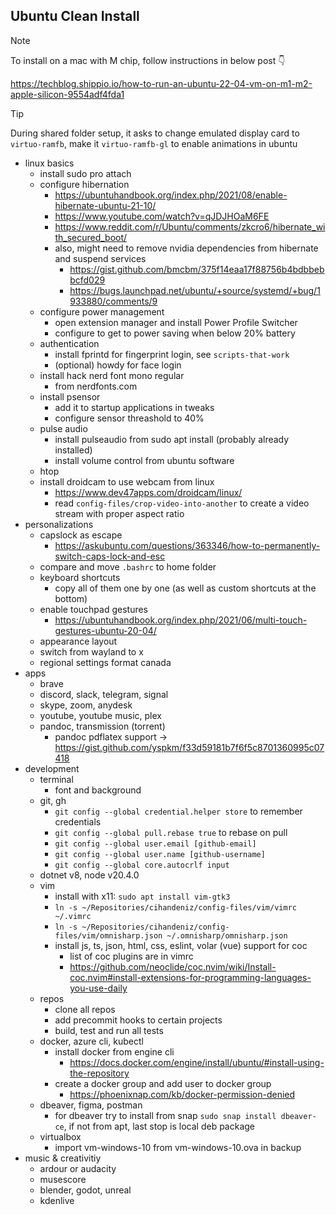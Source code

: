 ## Ubuntu Clean Install

> [!NOTE]
>
> To install on a mac with M chip, follow instructions in below post
> :point_down:
>
> https://techblog.shippio.io/how-to-run-an-ubuntu-22-04-vm-on-m1-m2-apple-silicon-9554adf4fda1
>

> [!TIP]
>
> During shared folder setup, it asks to change emulated display card to
> `virtuo-ramfb`, make it `virtuo-ramfb-gl` to enable animations in ubuntu

- linux basics
  - install sudo pro attach
  - configure hibernation
    - https://ubuntuhandbook.org/index.php/2021/08/enable-hibernate-ubuntu-21-10/
    - https://www.youtube.com/watch?v=qJDJHOaM6FE
    - https://www.reddit.com/r/Ubuntu/comments/zkcro6/hibernate_with_secured_boot/
    - also, might need to remove nvidia dependencies from hibernate and suspend
      services
      - https://gist.github.com/bmcbm/375f14eaa17f88756b4bdbbebbcfd029
      - https://bugs.launchpad.net/ubuntu/+source/systemd/+bug/1933880/comments/9
  - configure power management
    - open extension manager and install Power Profile Switcher
    - configure to get to power saving when below 20% battery
  - authentication
    - install fprintd for fingerprint login, see `scripts-that-work`
    - (optional) howdy for face login
  - install hack nerd font mono regular
    - from nerdfonts.com
  - install psensor
    - add it to startup applications in tweaks
    - configure sensor threashold to 40%
  - pulse audio
    - install pulseaudio from sudo apt install (probably already installed)
    - install volume control from ubuntu software
  - htop
  - install droidcam to use webcam from linux
    - https://www.dev47apps.com/droidcam/linux/
    - read `config-files/crop-video-into-another` to create a video stream with
      proper aspect ratio
- personalizations
  - capslock as escape
    - https://askubuntu.com/questions/363346/how-to-permanently-switch-caps-lock-and-esc
  - compare and move `.bashrc` to home folder
  - keyboard shortcuts
    - copy all of them one by one (as well as custom shortcuts at the bottom)
  - enable touchpad gestures
    - https://ubuntuhandbook.org/index.php/2021/06/multi-touch-gestures-ubuntu-20-04/
  - appearance layout
  - switch from wayland to x
  - regional settings format canada
- apps
  - brave
  - discord, slack, telegram, signal
  - skype, zoom, anydesk
  - youtube, youtube music, plex
  - pandoc, transmission (torrent)
    - pandoc pdflatex support -> https://gist.github.com/yspkm/f33d59181b7f6f5c8701360995c07418
- development
  - terminal
    - font and background
  - git, gh
    - `git config --global credential.helper store` to remember credentials
    - `git config --global pull.rebase true` to rebase on pull
    - `git config --global user.email [github-email]`
    - `git config --global user.name [github-username]`
    - `git config --global core.autocrlf input`
  - dotnet v8, node v20.4.0
  - vim
    - install with x11: `sudo apt install vim-gtk3`
    - `ln -s ~/Repositories/cihandeniz/config-files/vim/vimrc
      ~/.vimrc`
    - `ln -s ~/Repositories/cihandeniz/config-files/vim/omnisharp.json
      ~/.omnisharp/omnisharp.json`
    - install js, ts, json, html, css, eslint, volar (vue) support for coc
      - list of coc plugins are in vimrc
      - https://github.com/neoclide/coc.nvim/wiki/Install-coc.nvim#install-extensions-for-programming-languages-you-use-daily
  - repos
    - clone all repos
    - add precommit hooks to certain projects
    - build, test and run all tests
  - docker, azure cli, kubectl
    - install docker from engine cli
      - https://docs.docker.com/engine/install/ubuntu/#install-using-the-repository
    - create a docker group and add user to docker group
      - https://phoenixnap.com/kb/docker-permission-denied
  - dbeaver, figma, postman
    - for dbeaver try to install from snap `sudo snap install dbeaver-ce`, if
      not from apt, last stop is local deb package
  - virtualbox
    - import vm-windows-10 from vm-windows-10.ova in backup
- music & creativitiy
  - ardour or audacity
  - musescore
  - blender, godot, unreal
  - kdenlive
